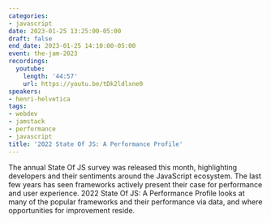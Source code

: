 ```yaml
---
categories:
- javascript
date: 2023-01-25 13:25:00-05:00
draft: false
end_date: 2023-01-25 14:10:00-05:00
event: the-jam-2023
recordings:
  youtube:
    length: '44:57'
    url: https://youtu.be/tDk2ldlxne0
speakers:
- henri-helvetica
tags:
- webdev
- jamstack
- performance
- javascript
title: '2022 State Of JS: A Performance Profile'
---
```



The annual State Of JS survey was released this month, highlighting developers and their sentiments around the JavaScript ecosystem. The last few years has seen frameworks actively present their case for performance and user experience. 2022 State Of JS: A Performance Profile looks at many of the popular frameworks and their performance via data, and where opportunities for improvement reside. 
